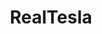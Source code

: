 ---
title: RealTesla
crosslinks:
- teslamotors
- intermittentfasting
- elonmusk
- SelfDrivingCars
- talesfromtechsupport
- HighStakesTeslaMotors
---